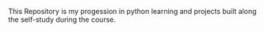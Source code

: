 This Repository is my progession in python learning and projects built along the self-study during the course.
